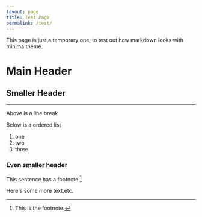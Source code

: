 ```yaml
---
layout: page
title: Test Page
permalink: /test/
---
```


This page is just a temporary one, to test out how markdown looks with minima theme.

# Main Header
## Smaller Header

--- 
Above is a line break

Below is a ordered list
1. one
2. two
3. three

### Even smaller header
This sentence has a footnote [^1]

Here's some more text,etc.

[^1]: This is the footnote.
